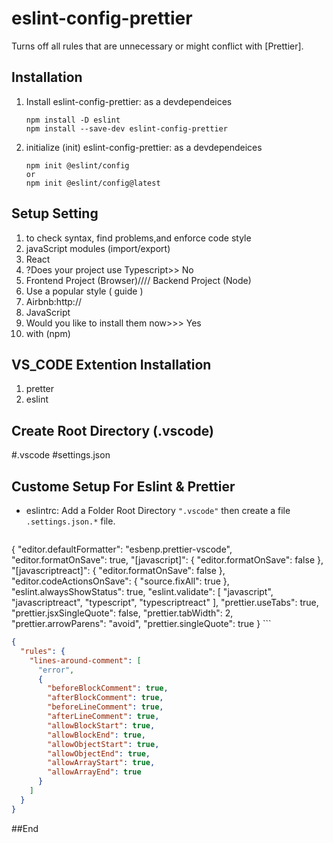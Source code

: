 # eslint-config-prettier

Turns off all rules that are unnecessary or might conflict with [Prettier].
## Installation

1. Install eslint-config-prettier: as a devdependeices

   ```
   npm install -D eslint
   npm install --save-dev eslint-config-prettier
   ```
2. initialize (init) eslint-config-prettier: as a devdependeices

   ```
   npm init @eslint/config
   or
   npm init @eslint/config@latest
   
   ```
   
## Setup Setting
01. to check syntax, find problems,and enforce code style
2. javaScript modules (import/export)
3. React
4. ?Does your project use Typescript>> No
5. Frontend Project (Browser)//// Backend Project (Node)
6. Use a popular style ( guide )
7. Airbnb:http://
8. JavaScript
9. Would you like to install them now>>> Yes
10. with (npm)

## VS_CODE Extention Installation
01. pretter
2. eslint
## Create Root Directory (.vscode)
#.vscode
#settings.json




## Custome Setup For Eslint & Prettier

   - eslintrc: Add a Folder Root Directory `".vscode"` then create a file  `.settings.json.*` file.

     ```json
{
	"editor.defaultFormatter": "esbenp.prettier-vscode",
	"editor.formatOnSave": true,
	"[javascript]": {
		"editor.formatOnSave": false
	},
	"[javascriptreact]": {
		"editor.formatOnSave": false
	},
	"editor.codeActionsOnSave": {
		"source.fixAll": true
	},
	"eslint.alwaysShowStatus": true,
	"eslint.validate": [
		"javascript",
		"javascriptreact",
		"typescript",
		"typescriptreact"
	],
	"prettier.useTabs": true,
	"prettier.jsxSingleQuote": false,
	"prettier.tabWidth": 2,
	"prettier.arrowParens": "avoid",
	"prettier.singleQuote": true
}
     ```


<!-- prettier-ignore -->
```json
{
  "rules": {
    "lines-around-comment": [
      "error",
      {
        "beforeBlockComment": true,
        "afterBlockComment": true,
        "beforeLineComment": true,
        "afterLineComment": true,
        "allowBlockStart": true,
        "allowBlockEnd": true,
        "allowObjectStart": true,
        "allowObjectEnd": true,
        "allowArrayStart": true,
        "allowArrayEnd": true
      }
    ]
  }
}
```
##End
